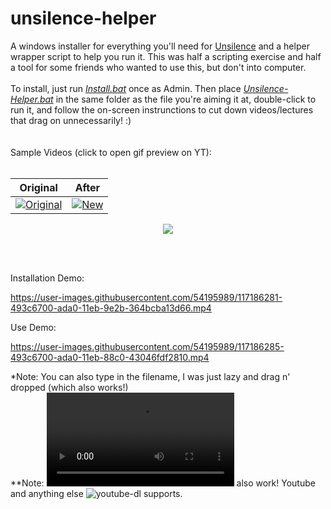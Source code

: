 
# unsilence-helper
A windows installer for everything you'll need for <a href="https://github.com/lagmoellertim/unsilence"> Unsilence</a> and a helper wrapper script to help you run it. This was half a scripting exercise and half a tool for some friends who wanted to use this, but don't into computer.
<br>
<br>
To install, just run <a href="https://github.com/edeloya/unsilence-helper/releases/latest/download/Installer.bat">_Install.bat_</a> once as Admin. Then place <a href="https://github.com/edeloya/unsilence-helper/releases/latest/download/Unsilence-Helper.bat">_Unsilence-Helper.bat_</a> in the same folder as the file you're aiming it at, double-click to run it, and follow the on-screen instrunctions to cut down videos/lectures that drag on unnecessarily! :)
<br>
<br>
<br>
Sample Videos (click to open gif preview on YT):
<br>
<br>

|Original|After|
|---|---|
|[![Original][Original_gif]][Original_vid]|[![New][new_gif]][new_vid]|

<p align="center">
  <p align="center">
  <img src="https://user-images.githubusercontent.com/54195989/117718727-129c8d00-b1a2-11eb-9a76-384d8b020f21.png">
</p>

[Original_gif]: https://user-images.githubusercontent.com/54195989/117728468-213d7100-b1af-11eb-83c4-bd0c10e72843.gif
[Original_vid]: https://youtu.be/Qv6s877vG1s

[new_gif]: https://user-images.githubusercontent.com/54195989/117728500-2a2e4280-b1af-11eb-868c-4a01935e73f7.gif
[new_vid]: https://youtu.be/_zW2hLidZM4

<br>
<br>

Installation Demo:

https://user-images.githubusercontent.com/54195989/117186281-493c6700-ada0-11eb-9e2b-364bcba13d66.mp4

Use Demo:

https://user-images.githubusercontent.com/54195989/117186285-493c6700-ada0-11eb-88c0-43046fdf2810.mp4

*Note: You can also type in the filename, I was just lazy and drag n' dropped (which also works!)<br>
**Note: ![Links](https://user-images.githubusercontent.com/54195989/117737888-6ae28780-b1c0-11eb-8db8-95c0e22e7c03.mp4) also work! Youtube and anything else ![youtube-dl](https://github.com/ytdl-org/youtube-dl) supports.
